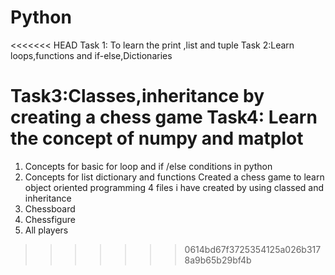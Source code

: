 # Python
<<<<<<< HEAD
Task 1: To learn the print ,list and tuple 
Task 2:Learn loops,functions and if-else,Dictionaries

Task3:Classes,inheritance by creating a chess game 
Task4: Learn the concept of numpy and matplot
=======
1. Concepts  for basic for loop and if /else conditions in python 
2. Concepts for list dictionary and functions 
Created a chess game to learn object oriented programming 
4 files i have created by using classed and inheritance 
1. Chessboard 
2. Chessfigure 
3. All players 
>>>>>>> 0614bd67f3725354125a026b3178a9b65b29bf4b
